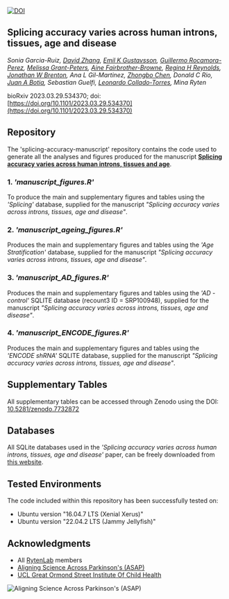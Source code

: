 [![DOI](https://zenodo.org/badge/DOI/10.5281/zenodo.14204490.svg)](https://doi.org/10.5281/zenodo.14204490)

## Splicing accuracy varies across human introns, tissues, age and disease

*Sonia Garcia-Ruiz, [David Zhang](https://github.com/dzhang32), [Emil K Gustavsson](https://github.com/egustavsson), [Guillermo Rocamora-Perez](https://github.com/guillermo1996/), [Melissa Grant-Peters](https://github.com/mgrantpeters), [Aine Fairbrother-Browne](https://github.com/ainefairbrother), [Regina H Reynolds](https://github.com/RHReynolds), [Jonathan W Brenton](https://github.com/Jbrenton191), Ana L Gil-Martinez, [Zhongbo Chen](https://github.com/ZhongboUCL), Donald C Rio, [Juan A Botia](https://github.com/juanbot), Sebastian Guelfi, [Leonardo Collado-Torres](https://lcolladotor.github.io/), Mina Ryten*

bioRxiv 2023.03.29.534370;
doi: [https://doi.org/10.1101/2023.03.29.534370](https://doi.org/10.1101/2023.03.29.534370)


## Repository 
The 'splicing-accuracy-manuscript' repository contains the code used to generate all the analyses and figures produced for the manuscript [**Splicing accuracy varies across human introns, tissues and age**](https://doi.org/10.1101/2023.03.29.534370).

### 1. *'manuscript_figures.R'*
To produce the main and supplementary figures and tables using the *'Splicing'* database, supplied for the manuscript *"Splicing accuracy varies across introns, tissues, age and disease"*.

### 2. *'manuscript_ageing_figures.R'*
Produces the main and supplementary figures and tables using the *'Age Stratification'* database, supplied for the manuscript *"Splicing accuracy varies across introns, tissues, age and disease"*.

### 3. *'manuscript_AD_figures.R'*
Produces the main and supplementary figures and tables using the *'AD - control'* SQLITE database (recount3 ID  = SRP100948), supplied for the manuscript *"Splicing accuracy varies across introns, tissues, age and disease"*. 

### 4. *'manuscript_ENCODE_figures.R'*
Produces the main and supplementary figures and tables using the *'ENCODE shRNA'* SQLITE database, supplied for the manuscript *"Splicing accuracy varies across introns, tissues, age and disease"*.

## Supplementary Tables
All supplementary tables can be accessed through Zenodo using the DOI: [10.5281/zenodo.7732872](https://zenodo.org/record/7732872)

## Databases
All SQLite databases used in the *'Splicing accuracy varies across human introns, tissues, age and disease'* paper, can be freely downloaded from [this website](https://rytenlab.com/browser/app/splicing_accuracy_manuscript_databases).

## Tested Environments
The code included within this repository has been successfully tested on:
* Ubuntu version "16.04.7 LTS (Xenial Xerus)"
* Ubuntu version "22.04.2 LTS (Jammy Jellyfish)"

## Acknowledgments
* All [RytenLab](https://rytenlab.com/) members
* [Aligning Science Across Parkinson's (ASAP)](https://parkinsonsroadmap.org/#)
* [UCL Great Ormond Street Institute Of Child Health](https://www.ucl.ac.uk/child-health/great-ormond-street-institute-child-health-0)

![Aligning Science Across Parkinson's (ASAP)](https://parkinsonsroadmap.org/wp-content/uploads/2020/10/cropped-ASAP_Logo_FullColor.png)
